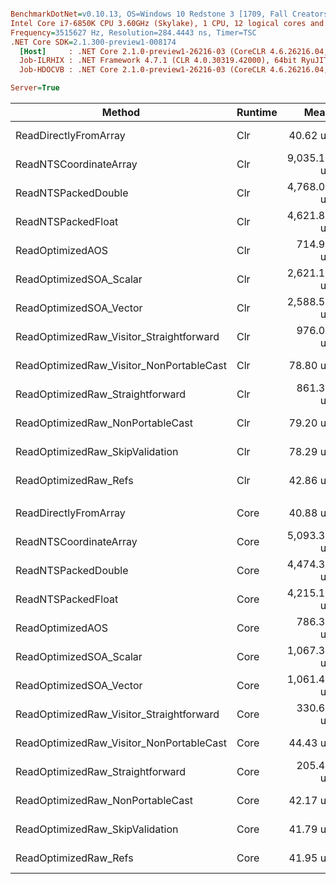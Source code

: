 ``` ini

BenchmarkDotNet=v0.10.13, OS=Windows 10 Redstone 3 [1709, Fall Creators Update] (10.0.16299.248)
Intel Core i7-6850K CPU 3.60GHz (Skylake), 1 CPU, 12 logical cores and 6 physical cores
Frequency=3515627 Hz, Resolution=284.4443 ns, Timer=TSC
.NET Core SDK=2.1.300-preview1-008174
  [Host]     : .NET Core 2.1.0-preview1-26216-03 (CoreCLR 4.6.26216.04, CoreFX 4.6.26216.02), 64bit RyuJIT
  Job-ILRHIX : .NET Framework 4.7.1 (CLR 4.0.30319.42000), 64bit RyuJIT-v4.7.2633.0
  Job-HDOCVB : .NET Core 2.1.0-preview1-26216-03 (CoreCLR 4.6.26216.04, CoreFX 4.6.26216.02), 64bit RyuJIT

Server=True  

```
|                                   Method | Runtime |        Mean |      Error |     StdDev | Scaled | ScaledSD |    Gen 0 |    Gen 1 |    Gen 2 | Allocated |
|----------------------------------------- |-------- |------------:|-----------:|-----------:|-------:|---------:|---------:|---------:|---------:|----------:|
|                    ReadDirectlyFromArray |     Clr |    40.62 us |  0.0185 us |  0.0164 us |   1.00 |     0.00 |        - |        - |        - |       0 B |
|                   ReadNTSCoordinateArray |     Clr | 9,035.17 us | 22.9902 us | 20.3802 us | 222.42 |     0.49 | 656.2500 | 468.7500 | 171.8750 | 3843686 B |
|                      ReadNTSPackedDouble |     Clr | 4,768.08 us |  8.9315 us |  8.3546 us | 117.37 |     0.20 | 328.1250 | 328.1250 | 328.1250 | 1284727 B |
|                       ReadNTSPackedFloat |     Clr | 4,621.80 us | 10.8097 us |  9.5825 us | 113.77 |     0.23 | 179.6875 | 179.6875 | 179.6875 |  643891 B |
|                         ReadOptimizedAOS |     Clr |   714.95 us | 17.3446 us | 51.1409 us |  17.60 |     1.25 | 333.0078 | 333.0078 | 333.0078 | 1282832 B |
|                  ReadOptimizedSOA_Scalar |     Clr | 2,621.11 us | 17.0743 us | 15.1359 us |  64.52 |     0.36 | 332.0313 | 332.0313 | 332.0313 | 1282930 B |
|                  ReadOptimizedSOA_Vector |     Clr | 2,588.59 us | 14.9710 us | 14.0039 us |  63.72 |     0.33 | 332.0313 | 332.0313 | 332.0313 | 1282958 B |
| ReadOptimizedRaw_Visitor_Straightforward |     Clr |   976.00 us |  0.0602 us |  0.0435 us |  24.03 |     0.01 |        - |        - |        - |      32 B |
| ReadOptimizedRaw_Visitor_NonPortableCast |     Clr |    78.80 us |  0.0422 us |  0.0330 us |   1.94 |     0.00 |        - |        - |        - |      25 B |
|         ReadOptimizedRaw_Straightforward |     Clr |   861.39 us |  0.0847 us |  0.0612 us |  21.20 |     0.01 |        - |        - |        - |       0 B |
|         ReadOptimizedRaw_NonPortableCast |     Clr |    79.20 us |  0.0384 us |  0.0360 us |   1.95 |     0.00 |        - |        - |        - |       0 B |
|          ReadOptimizedRaw_SkipValidation |     Clr |    78.29 us |  0.0203 us |  0.0159 us |   1.93 |     0.00 |        - |        - |        - |       0 B |
|                    ReadOptimizedRaw_Refs |     Clr |    42.86 us |  0.0222 us |  0.0185 us |   1.06 |     0.00 |        - |        - |        - |       0 B |
|                                          |         |             |            |            |        |          |          |          |          |           |
|                    ReadDirectlyFromArray |    Core |    40.88 us |  0.0187 us |  0.0165 us |   1.00 |     0.00 |        - |        - |        - |       0 B |
|                   ReadNTSCoordinateArray |    Core | 5,093.32 us | 64.9243 us | 60.7302 us | 124.60 |     1.44 |  23.4375 |  23.4375 |  23.4375 | 3842307 B |
|                      ReadNTSPackedDouble |    Core | 4,474.35 us | 15.8196 us | 14.0236 us | 109.46 |     0.33 | 328.1250 | 328.1250 | 328.1250 | 1282640 B |
|                       ReadNTSPackedFloat |    Core | 4,215.13 us | 10.5594 us |  9.3606 us | 103.12 |     0.22 | 179.6875 | 179.6875 | 179.6875 |  642640 B |
|                         ReadOptimizedAOS |    Core |   786.39 us | 14.9528 us | 13.9868 us |  19.24 |     0.33 | 286.1328 | 286.1328 | 286.1328 | 1283315 B |
|                  ReadOptimizedSOA_Scalar |    Core | 1,067.39 us | 21.0604 us | 30.2043 us |  26.11 |     0.73 | 332.0313 | 332.0313 | 332.0313 | 1282734 B |
|                  ReadOptimizedSOA_Vector |    Core | 1,061.42 us | 19.7867 us | 18.5085 us |  25.97 |     0.44 | 335.9375 | 335.9375 | 335.9375 | 1282777 B |
| ReadOptimizedRaw_Visitor_Straightforward |    Core |   330.66 us |  1.6701 us |  1.5622 us |   8.09 |     0.04 |        - |        - |        - |      24 B |
| ReadOptimizedRaw_Visitor_NonPortableCast |    Core |    44.43 us |  0.0161 us |  0.0143 us |   1.09 |     0.00 |        - |        - |        - |      24 B |
|         ReadOptimizedRaw_Straightforward |    Core |   205.47 us |  1.1332 us |  1.0600 us |   5.03 |     0.03 |        - |        - |        - |       0 B |
|         ReadOptimizedRaw_NonPortableCast |    Core |    42.17 us |  0.0218 us |  0.0170 us |   1.03 |     0.00 |        - |        - |        - |       0 B |
|          ReadOptimizedRaw_SkipValidation |    Core |    41.79 us |  0.0241 us |  0.0201 us |   1.02 |     0.00 |        - |        - |        - |       0 B |
|                    ReadOptimizedRaw_Refs |    Core |    41.95 us |  0.0140 us |  0.0117 us |   1.03 |     0.00 |        - |        - |        - |       0 B |
